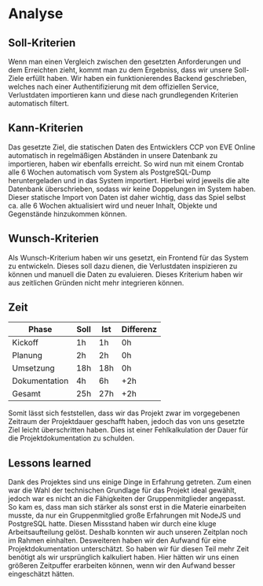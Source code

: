 # Analyse

## Soll-Kriterien
Wenn man einen Vergleich zwischen den gesetzten Anforderungen und dem Erreichten zieht, kommt man zu dem Ergebniss, dass wir unsere Soll-Ziele erfüllt haben.
Wir haben ein funktionierendes Backend geschrieben, welches nach einer Authentifizierung mit dem offiziellen Service, Verlustdaten importieren kann und diese nach grundlegenden Kriterien automatisch filtert.

## Kann-Kriterien
Das gesetzte Ziel, die statischen Daten des Entwicklers CCP von EVE Online automatisch in regelmäßigen Abständen in unsere Datenbank zu importieren, haben wir ebenfalls erreicht. So wird nun mit einem Crontab alle 6 Wochen automatisch vom System als PostgreSQL-Dump heruntergeladen und in das System importiert. Hierbei wird jeweils die alte Datenbank überschrieben, sodass wir keine Doppelungen im System haben.
Dieser statische Import von Daten ist daher wichtig, dass das Spiel selbst ca. alle 6 Wochen aktualisiert wird und neuer Inhalt, Objekte und Gegenstände hinzukommen können.

## Wunsch-Kriterien
Als Wunsch-Kriterium haben wir uns gesetzt, ein Frontend für das System zu entwickeln. Dieses soll dazu dienen, die Verlustdaten inspizieren zu können und manuell die Daten zu evaluieren. Dieses Kriterium haben wir aus zeitlichen Gründen nicht mehr integrieren können.

## Zeit

| Phase | Soll | Ist | Differenz |
|---|---|---|---|
| Kickoff | 1h | 1h | 0h |
| Planung | 2h | 2h | 0h |
| Umsetzung | 18h | 18h | 0h |
| Dokumentation | 4h | 6h | +2h |
| Gesamt | 25h | 27h | +2h |

Somit lässt sich feststellen, dass wir das Projekt zwar im vorgegebenen Zeitraum der Projektdauer geschafft haben, jedoch das von uns gesetzte Ziel leicht überschritten haben. Dies ist einer Fehlkalkulation der Dauer für die Projektdokumentation zu schulden. 

## Lessons learned

Dank des Projektes sind uns einige Dinge in Erfahrung getreten. Zum einen war die Wahl der technischen Grundlage für das Projekt ideal gewählt, jedoch war es nicht an die Fähigkeiten der Gruppenmitglieder angepasst.
So kam es, dass man sich stärker als sonst erst in die Materie einarbeiten musste, da nur ein Gruppenmitglied große Erfahrungen mit NodeJS und PostgreSQL hatte. Diesen Missstand haben wir durch eine kluge Arbeitsaufteilung gelöst. Deshalb konnten wir auch unseren Zeitplan noch im Rahmen einhalten.
Desweiteren haben wir den Aufwand für eine Projektdokumentation unterschätzt. So haben wir für diesen Teil mehr Zeit benötigt als wir ursprünglich kalkuliert haben. Hier hätten wir uns einen größeren Zeitpuffer erarbeiten können, wenn wir den Aufwand besser eingeschätzt hätten.

